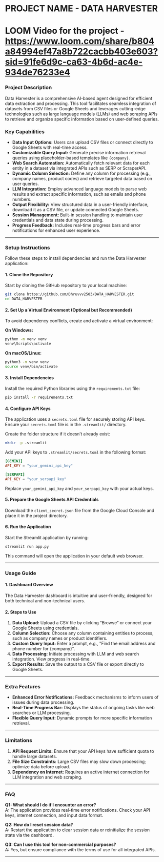 # **PROJECT NAME - DATA HARVESTER**


# **LOOM Video for the project - https://www.loom.com/share/b804a84994ef47a8b722cacbb403e603?sid=91fe6d9c-ca63-4b6d-ac4e-934de76233e4**


### **Project Description**

Data Harvester is a comprehensive AI-based agent designed for efficient data extraction and processing. This tool facilitates seamless integration of datasets from CSV files or Google Sheets and leverages cutting-edge technologies such as large language models (LLMs) and web scraping APIs to retrieve and organize specific information based on user-defined queries.

### **Key Capabilities**

- **Data Input Options:** Users can upload CSV files or connect directly to Google Sheets with real-time access.  
- **Customizable Query Input:** Generate precise information retrieval queries using placeholder-based templates like `{company}`.  
- **Web Search Automation:** Automatically fetch relevant data for each entity in a dataset via integrated APIs such as SERP or ScraperAPI.  
- **Dynamic Column Selection:** Define any column for processing (e.g., company names, product codes) and retrieve targeted data based on user queries.  
- **LLM Integration:** Employ advanced language models to parse web results and extract specific information, such as emails and phone numbers.  
- **Output Flexibility:** View structured data in a user-friendly interface, download it as a CSV file, or update connected Google Sheets.  
- **Session Management:** Built-in session handling to maintain user credentials and data state during processing.  
- **Progress Feedback:** Includes real-time progress bars and error notifications for enhanced user experience.  

---

### **Setup Instructions**

Follow these steps to install dependencies and run the Data Harvester application:

#### **1. Clone the Repository**

Start by cloning the GitHub repository to your local machine:

```bash
git clone https://github.com/Dhruvvv2503/DATA_HARVESTER.git
cd DATA_HARVESTER
```

#### **2. Set Up a Virtual Environment (Optional but Recommended)**

To avoid dependency conflicts, create and activate a virtual environment:

**On Windows:**
```bash
python -m venv venv
venv\Scripts\activate
```

**On macOS/Linux:**
```bash
python3 -m venv venv
source venv/bin/activate
```

#### **3. Install Dependencies**

Install the required Python libraries using the `requirements.txt` file:

```bash
pip install -r requirements.txt
```

#### **4. Configure API Keys**

The application uses a `secrets.toml` file for securely storing API keys. Ensure your `secrets.toml` file is in the `.streamlit/` directory.

Create the folder structure if it doesn’t already exist:
```bash
mkdir -p .streamlit
```

Add your API keys to `.streamlit/secrets.toml` in the following format:
```toml
[GEMINI]
API_KEY = "your_gemini_api_key"

[SERPAPI]
API_KEY = "your_serpapi_key"
```

Replace `your_gemini_api_key` and `your_serpapi_key` with your actual keys.

#### **5. Prepare the Google Sheets API Credentials**

Download the `client_secret.json` file from the Google Cloud Console and place it in the project directory.

#### **6. Run the Application**

Start the Streamlit application by running:
```bash
streamlit run app.py
```

This command will open the application in your default web browser.

---

### **Usage Guide**

#### **1. Dashboard Overview**

The Data Harvester dashboard is intuitive and user-friendly, designed for both technical and non-technical users.

#### **2. Steps to Use**

1. **Data Upload:** Upload a CSV file by clicking “Browse” or connect your Google Sheets using credentials.  
2. **Column Selection:** Choose any column containing entities to process, such as company names or product identifiers.  
3. **Custom Query Input:** Enter a prompt, e.g., "Find the email address and phone number for {company}".  
4. **Data Processing:** Initiate processing with LLM and web search integration. View progress in real-time.  
5. **Export Results:** Save the output to a CSV file or export directly to Google Sheets.  

---

### **Extra Features**

- **Enhanced Error Notifications:** Feedback mechanisms to inform users of issues during data processing.  
- **Real-Time Progress Bar:** Displays the status of ongoing tasks like web searches or LLM processing.  
- **Flexible Query Input:** Dynamic prompts for more specific information retrieval.  

---

### **Limitations**

1. **API Request Limits:** Ensure that your API keys have sufficient quota to handle large datasets.  
2. **File Size Constraints:** Large CSV files may slow down processing; optimize data before upload.  
3. **Dependency on Internet:** Requires an active internet connection for LLM integration and web scraping.  

---

### **FAQ**

**Q1: What should I do if I encounter an error?**  
A: The application provides real-time error notifications. Check your API keys, internet connection, and input data format.  

**Q2: How do I reset session data?**  
A: Restart the application to clear session data or reinitialize the session state via the dashboard.  

**Q3: Can I use this tool for non-commercial purposes?**  
A: Yes, but ensure compliance with the terms of use for all integrated APIs.  

---
